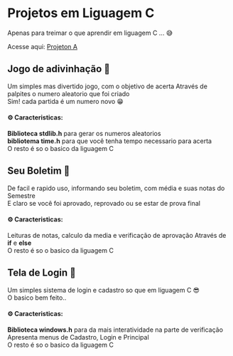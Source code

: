 # Projetos em Liguagem C
Apenas para treimar o que aprendir em liguagem C ... 😅 <br>

Acesse aqui: <a href="#" target="_blank">Projeton A</a>

## Jogo de adivinhação 🎯
Um simples mas divertido jogo, com o objetivo de acerta Através de palpites o numero aleatorio que foi criado <br>
Sim! cada partida é um numero novo 😁

#### ⚙ Caracteristicas:
<strong>Biblioteca stdlib.h</strong> para gerar os numeros aleatorios <br>
<strong>bibliotema time.h</strong> para que você tenha tempo necessario para acerta <br>
O resto é so o basico da liguagem C

## Seu Boletim 🥵
De facil e rapido uso, informando seu boletim, com média e suas notas do Semestre <br>
E claro se você foi aprovado, reprovado ou se estar de prova final

#### ⚙ Caracteristicas:
Leituras de notas, calculo da media e verificação de aprovação Através de <strong>if</strong> e <strong>else</strong> <br>
O resto é so o basico da liguagem C

## Tela de Login 📲
Um simples sistema de login e cadastro so que em liguagem C 😎 <br>
O basico bem feito..

#### ⚙ Caracteristicas:
<strong>Biblioteca windows.h</strong> para da mais interatividade na parte de verificação <br>
Apresenta menus de Cadastro, Login e Principal <br>
O resto é so o basico da liguagem C
